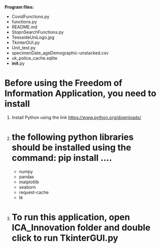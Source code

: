 **Program files:**
- CovidFunctions.py
- functions.py
- README.md
- StopnSearchFunctions.py
- TeessideUniLogo.jpg
- TkinterGUI.py
- Unit_test.py
- specimenDate_ageDemographic-unstacked.csv
- uk_police_cache.sqlite
- __init__.py




# Before using the Freedom of Information Application, you need to install
1. Install Python using the link
   https://www.python.org/downloads/

2. # the following python libraries should be installed using the command: pip install ....
   - numpy
   - pandas
   - matplotlib
   - seaborn
   - request-cache
   - tk


3. # To run this application, open ICA_Innovation folder and double click to run TkinterGUI.py
